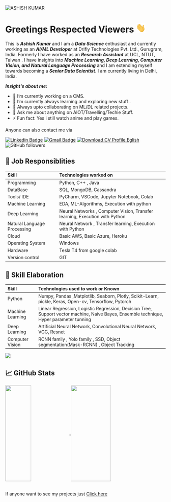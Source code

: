 ![ASHISH KUMAR](https://user-images.githubusercontent.com/55132850/165073669-c8769e8d-ab20-40e1-a1e8-66be83d61a5d.gif)


# Greetings Respected Viewers <img src="https://github.com/AsadAzam/AsadAzam/blob/master/wave.gif" width="30px" height="30px">

This is ***Ashish Kumar*** and I am a ***Data Science*** enthusiast and currently working as an ***AI/ML Developer*** at Drifly Technologies Pvt. Ltd., Gurugram, India. Formerly I have worked as an ***Research Assistant*** at UCL, NTUT, Taiwan . I have insights into ***Machine Learning, Deep Learning, Computer Vision, and Natural Language Processing*** and I am extending myself towards becoming a ***Senior Data Scientist***. I am currently living in Delhi, India.

***Insight's about me:*** 

- 🔭 I’m currently working on a CMS.  
- 🌱 I’m currently always learning and exploring new stuff .
- 👯 Always upto collaborating on ML/DL related projects.
- 💬 Ask me about anything on AIOT/Travelling/Techie Stuff.
- ⚡ Fun fact: Yes i still watch anime and play games.

Anyone can also contact me via 

[![Linkedin Badge](https://img.shields.io/badge/-LinkedIn-blue?style=flat-square&logo=Linkedin&logoColor=white&link=https://www.linkedin.com/in/ashish-kumar-5395b2168/)](https://www.linkedin.com/in/ashish-kumar-5395b2168/)
[![Gmail Badge](https://img.shields.io/badge/-Gmail-c14438?style=flat-square&logo=Gmail&logoColor=white&link=mailto:singh.ashish.kr96@gmail.com)](mailto:singh.ashish.kr96@gmail.com)
[![Download CV Profile Eglish](https://img.shields.io/badge/Download-CV%20Profile-blue)](https://www.linkedin.com/in/ashish-kumar-5395b2168/overlay/1635488847287/single-media-viewer/?type=DOCUMENT&profileId=ACoAACf0h30B4Qk4DwRPM5jKTMgKjYmmZj0TRxg)
![GitHub followers](https://img.shields.io/github/followers/Ashishkumar-hub?label=Follow&style=social)

## :wrench: Job Responsiblities

| Skill | Technologies worked on | 
|:--|:------------|
| Programming | Python, C++ , Java |
| DataBase | SQL, MongoDB, Cassandra |
| Tools/ IDE | PyCharm, VSCode, Jupyter Notebook, Colab |
| Machine Learning | EDA, ML-Algorithms, Execution with python |
| Deep Learning | Neural Networks , Computer Vision, Transfer learning, Execution with Python |
| Natural Language Processing | Neural Network , Transfer learning, Execution with Python |
| Cloud | Basic AWS, Basic Azure, Heroku  |
| Operating System | Windows |
| Hardware | Tesla T4 from google colab |
| Version control | GIT |

## :notebook_with_decorative_cover: Skill Elaboration

| Skill | Technologies used to work or Known | 
|:--|:------------|
| Python | Numpy, Pandas ,Matplotlib, Seaborn, Plotly, Scikit-Learn, pickle, Keras, Open-cv, Tensorflow, Pytorch |
| Machine Learning | Linear Regression, Logistic Regression, Decision Tree, Support vector machine, Naive Bayes, Ensemble technique, Hyper parameter tunning  |
| Deep Learning | Artificial Neural Network, Convolutional Neural Network, VGG, Resnet|
| Computer Vision | RCNN family , Yolo family , SSD, Object segmentation(Mask-RCNN) , Object Tracking  |

![](https://komarev.com/ghpvc/?username=Ashishkumar-hub&color=blue)

  ## &#x1f4c8; GitHub Stats
<a href="https://github.com/Ashishkumar-hub">
  <img align="center" src="https://github-readme-stats.vercel.app/api/top-langs/?username=Ashishkumar-hub&hide=java,html&title_color=ffffff&text_color=c9cacc&icon_color=2bbc8a&bg_color=1d1f21"  height = 300 width="40%"/>
</a>
<a href="https://github.com/Ashishkumar-hub">
  <img align="center" src="https://github-readme-stats.vercel.app/api?username=Ashishkumar-hub&&show_icons=true&title_color=ffffff&icon_color=bb2acf&text_color=daf7dc&bg_color=151515"  height = 300 width="50%" />
</a>
<br>
<br>

If anyone want to see my projects just <a href = "https://github.com/Ashishkumar-hub?tab=repositories">Click here</a>
